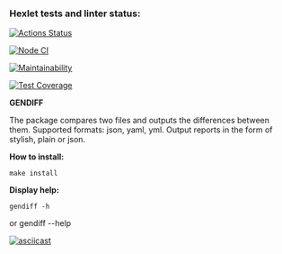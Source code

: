 ### Hexlet tests and linter status:
[![Actions Status](https://github.com/avelebron/frontend-project-46/workflows/hexlet-check/badge.svg)](https://github.com/avelebron/frontend-project-46/actions)

[![Node CI](https://github.com/avelebron/frontend-project-46/actions/workflows/nodejs.yml/badge.svg)](https://github.com/avelebron/frontend-project-46/actions/workflows/nodejs.yml)

[![Maintainability](https://api.codeclimate.com/v1/badges/a57632953d93c9273c5b/maintainability)](https://codeclimate.com/github/avelebron/frontend-project-46/maintainability)

[![Test Coverage](https://api.codeclimate.com/v1/badges/a57632953d93c9273c5b/test_coverage)](https://codeclimate.com/github/avelebron/frontend-project-46/test_coverage)


<b>GENDIFF</b>

The package compares two files and outputs the differences between them. Supported formats: json, yaml, yml.
Output reports in the form of stylish, plain or json.

<b>How to install:</b>

    make install

<b>Display help:</b>

    gendiff -h
or
    gendiff --help


[![asciicast](https://asciinema.org/a/568312.svg)](https://asciinema.org/a/568312)